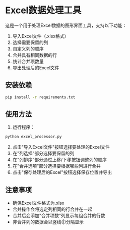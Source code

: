 # Excel数据处理工具

这是一个用于处理Excel数据的图形界面工具，支持以下功能：

1. 导入Excel文件（.xlsx格式）
2. 选择需要保留的列
3. 自定义列的顺序
4. 合并具有相同数据的行
5. 统计合并项数量
6. 导出处理后的Excel文件

## 安装依赖

```bash
pip install -r requirements.txt
```

## 使用方法

1. 运行程序：
```bash
python excel_processor.py
```

2. 点击"导入Excel文件"按钮选择要处理的Excel文件
3. 在"列选择"部分选择要保留的列
4. 在"列排序"部分通过上移/下移按钮调整列的顺序
5. 在"合并选项"部分选择要根据哪些列进行合并
6. 点击"保存处理后的Excel"按钮选择保存位置并导出

## 注意事项

- 确保Excel文件格式为.xlsx
- 合并操作会将选定列相同的行合并在一起
- 合并后会添加"合并项数"列显示每组合并的行数
- 非合并列的数据会以竖线(|)分隔显示 